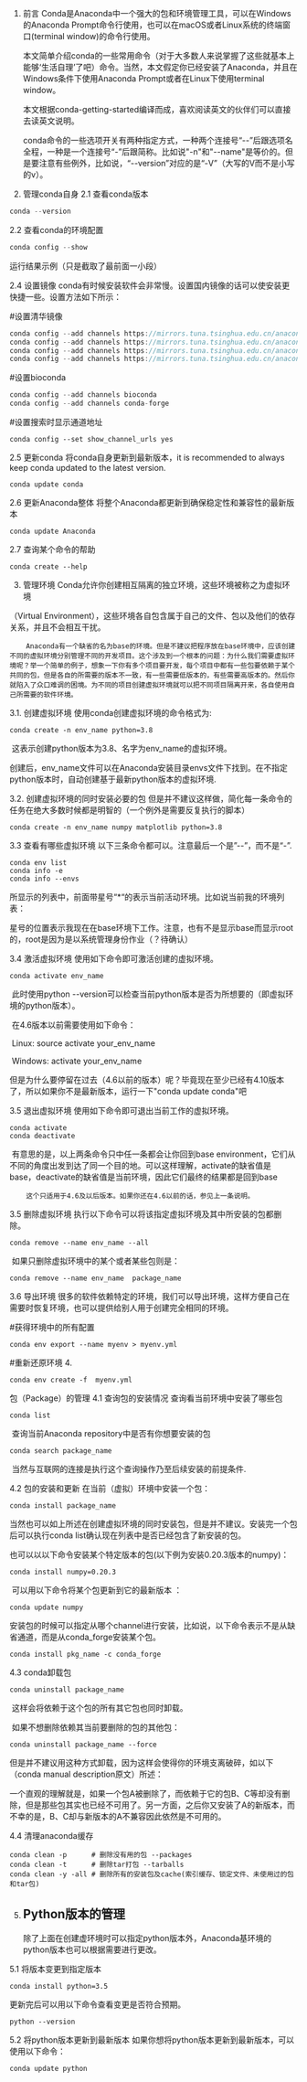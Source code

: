 

1. 前言
        Conda是Anaconda中一个强大的包和环境管理工具，可以在Windows的Anaconda Prompt命令行使用，也可以在macOS或者Linux系统的终端窗口(terminal window)的命令行使用。

    本文简单介绍conda的一些常用命令（对于大多数人来说掌握了这些就基本上能够‘生活自理’了吧）命令。当然，本文假定你已经安装了Anaconda，并且在Windows条件下使用Anaconda Prompt或者在Linux下使用terminal window。
   
    本文根据conda-getting-started编译而成，喜欢阅读英文的伙伴们可以直接去读英文说明。
   
    conda命令的一些选项开关有两种指定方式，一种两个连接号“--”后跟选项名全程，一种是一个连接号“-”后跟简称。比如说"-n"和"--name"是等价的。但是要注意有些例外，比如说，“--version”对应的是“-V”（大写的V而不是小写的v）。

2. 管理conda自身
  2.1 查看conda版本

  ```c
  conda --version
  ```

  2.2 查看conda的环境配置

  ```c
  conda config --show
  ```

  运行结果示例（只是截取了最前面一小段） 



2.4 设置镜像
        conda有时候安装软件会非常慢。设置国内镜像的话可以使安装更快捷一些。设置方法如下所示：

#设置清华镜像
```c
conda config --add channels https://mirrors.tuna.tsinghua.edu.cn/anaconda/pkgs/free/
conda config --add channels https://mirrors.tuna.tsinghua.edu.cn/anaconda/pkgs/main/
conda config --add channels https://mirrors.tuna.tsinghua.edu.cn/anaconda/cloud/conda-forge/
conda config --add channels https://mirrors.tuna.tsinghua.edu.cn/anaconda/cloud/bioconda/
```



#设置bioconda
```c
conda config --add channels bioconda
conda config --add channels conda-forge
```

#设置搜索时显示通道地址
```
conda config --set show_channel_urls yes

```

2.5 更新conda
将conda自身更新到最新版本，it is recommended to always keep conda updated to the latest version.         

```
conda update conda
```

2.6 更新Anaconda整体
将整个Anaconda都更新到确保稳定性和兼容性的最新版本

```
conda update Anaconda
```

2.7 查询某个命令的帮助 

```
conda create --help
```

3. 管理环境
        Conda允许你创建相互隔离的独立环境，这些环境被称之为虚拟环境

（Virtual Environment），这些环境各自包含属于自己的文件、包以及他们的依存关系，并且不会相互干扰。

        Anaconda有一个缺省的名为base的环境。但是不建议把程序放在base环境中，应该创建不同的虚拟环境分别管理不同的开发项目。这个涉及到一个根本的问题：为什么我们需要虚拟环境呢？举一个简单的例子，想象一下你有多个项目要开发，每个项目中都有一些包要依赖于某个共同的包，但是各自的所需要的版本不一致，有一些需要低版本的，有些需要高版本的。然后你就陷入了众口难调的困境。为不同的项目创建虚拟环境就可以把不同项目隔离开来，各自使用自己所需要的软件环境。

3.1. 创建虚拟环境
        使用conda创建虚拟环境的命令格式为:

```
conda create -n env_name python=3.8
```

​        这表示创建python版本为3.8、名字为env_name的虚拟环境。

​    创建后，env_name文件可以在Anaconda安装目录envs文件下找到。在不指定python版本时，自动创建基于最新python版本的虚拟环境.      

3.2. 创建虚拟环境的同时安装必要的包
        但是并不建议这样做，简化每一条命令的任务在绝大多数时候都是明智的（一个例外是需要反复执行的脚本）

```
conda create -n env_name numpy matplotlib python=3.8

```

3.3 查看有哪些虚拟环境
        以下三条命令都可以。注意最后一个是”--”，而不是“-”.

```
conda env list
conda info -e
conda info --envs
```

​       所显示的列表中，前面带星号“*“的表示当前活动环境。比如说当前我的环境列表：

​     星号的位置表示我现在在base环境下工作。注意，也有不是显示base而显示root的，root是因为是以系统管理身份作业（？待确认）

3.4 激活虚拟环境
        使用如下命令即可激活创建的虚拟环境。

```
conda activate env_name

```

​        此时使用python --version可以检查当前python版本是否为所想要的（即虚拟环境的python版本）。

​    在4.6版本以前需要使用如下命令：

​    Linux:  source activate your_env_name

​    Windows: activate your_env_name

​    但是为什么要停留在过去（4.6以前的版本）呢？毕竟现在至少已经有4.10版本了，所以如果你不是最新版本，运行一下"conda update conda"吧



3.5 退出虚拟环境
        使用如下命令即可退出当前工作的虚拟环境。

```
conda activate
conda deactivate
```

​        有意思的是，以上两条命令只中任一条都会让你回到base environment，它们从不同的角度出发到达了同一个目的地。可以这样理解，activate的缺省值是base，deactivate的缺省值是当前环境，因此它们最终的结果都是回到base

        这个只适用于4.6及以后版本。如果你还在4.6以前的话，参见上一条说明。

3.5 删除虚拟环境
        执行以下命令可以将该指定虚拟环境及其中所安装的包都删除。

```
conda remove --name env_name --all

```

​        如果只删除虚拟环境中的某个或者某些包则是：

```
conda remove --name env_name  package_name

```

3.6 导出环境 
        很多的软件依赖特定的环境，我们可以导出环境，这样方便自己在需要时恢复环境，也可以提供给别人用于创建完全相同的环境。

#获得环境中的所有配置
```
conda env export --name myenv > myenv.yml
```

#重新还原环境
4.
  ```
  conda env create -f  myenv.yml
  ```
  
  包（Package）的管理
  4.1 查询包的安装情况
        查询看当前环境中安装了哪些包

```
conda list
```

​        查询当前Anaconda repository中是否有你想要安装的包

```
conda search package_name

```

​        当然与互联网的连接是执行这个查询操作乃至后续安装的前提条件.

4.2 包的安装和更新
        在当前（虚拟）环境中安装一个包：

```
conda install package_name

```

​       当然也可以如上所述在创建虚拟环境的同时安装包，但是并不建议。安装完一个包后可以执行conda list确认现在列表中是否已经包含了新安装的包。

​    也可以以以下命令安装某个特定版本的包(以下例为安装0.20.3版本的numpy)：

```
conda install numpy=0.20.3

```

​        可以用以下命令将某个包更新到它的最新版本 ：

```
conda update numpy

```

​        安装包的时候可以指定从哪个channel进行安装，比如说，以下命令表示不是从缺省通道，而是从conda_forge安装某个包。

```
conda install pkg_name -c conda_forge

```

4.3 conda卸载包

```
conda uninstall package_name

```

​        这样会将依赖于这个包的所有其它包也同时卸载。

​    如果不想删除依赖其当前要删除的包的其他包：

```
conda uninstall package_name --force

```

​      但是并不建议用这种方式卸载，因为这样会使得你的环境支离破碎，如以下（conda manual  description原文）所述：



​    一个直观的理解就是，如果一个包A被删除了，而依赖于它的包B、C等却没有删除，但是那些包其实也已经不可用了。另一方面，之后你又安装了A的新版本，而不幸的是，B、C却与新版本的A不兼容因此依然是不可用的。

4.4 清理anaconda缓存

```
conda clean -p      # 删除没有用的包 --packages
conda clean -t      # 删除tar打包 --tarballs
conda clean -y -all # 删除所有的安装包及cache(索引缓存、锁定文件、未使用过的包和tar包)
```

5. ## Python版本的管理
     
     除了上面在创建虚环境时可以指定python版本外，Anaconda基环境的python版本也可以根据需要进行更改。

5.1 将版本变更到指定版本

```
conda install python=3.5

```

更新完后可以用以下命令查看变更是否符合预期。

```
python --version

```

5.2 将python版本更新到最新版本
        如果你想将python版本更新到最新版本，可以使用以下命令：

```
conda update python

```
